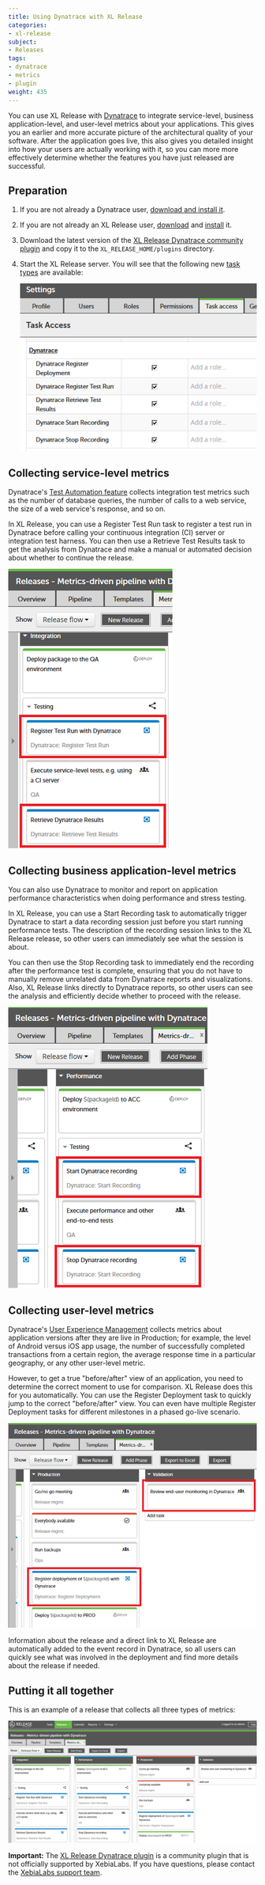 ```yaml
---
title: Using Dynatrace with XL Release
categories:
- xl-release
subject:
- Releases
tags:
- dynatrace
- metrics
- plugin
weight: 435
---
```


You can use XL Release with [Dynatrace](http://www.dynatrace.com/en/index.html) to integrate service-level, business application-level, and user-level metrics about your applications. This gives you an earlier and more accurate picture of the architectural quality of your software. After the application goes live, this also gives you detailed insight into how your users are actually working with it, so you can more more effectively determine whether the features you have just released are successful.

## Preparation

1. If you are not already a Dynatrace user, [download and install it](http://www.dynatrace.com/en/products/dynatrace-free-trial.html).
2. If you are not already an XL Release user, [download](https://xebialabs.com/products/xl-release/trial/) and [install](/xl-release/how-to/install-xl-release.html) it.
3. Download the latest version of the [XL Release Dynatrace community plugin](https://github.com/xebialabs-community/xlr-dynatrace-plugin) and copy it to the `XL_RELEASE_HOME/plugins` directory.
4. Start the XL Release server. You will see that the following new [task types](/xl-release/concept/types-of-tasks-in-xl-release.html) are available:

    ![Dynatrace tasks in XL Release](../images/dynatrace-xl-release/dynatrace-tasks.png)

## Collecting service-level metrics

Dynatrace's [Test Automation feature](https://community.dynatrace.com/community/display/DOCDT62/Test+Automation+Explained) collects integration test metrics such as the number of database queries, the number of calls to a web service, the size of a web service's response, and so on.

In XL Release, you can use a Register Test Run task to register a test run in Dynatrace before calling your continuous integration (CI) server or integration test harness. You can then use a Retrieve Test Results task to get the analysis from Dynatrace and make a manual or automated decision about whether to continue the release.

![Run tests and retrieve results](../images/dynatrace-xl-release/step-1-run-tests-and-retrieve-results.png)

## Collecting business application-level metrics

You can also use Dynatrace to monitor and report on application performance characteristics when doing performance and stress testing.

In XL Release, you can use a Start Recording task to automatically trigger Dynatrace to start a data recording session just before you start running performance tests. The description of the recording session links to the XL Release release, so other users can immediately see what the session is about.

You can then use the Stop Recording task to immediately end the recording after the performance test is complete, ensuring that you do not have to manually remove unrelated data from Dynatrace reports and visualizations. Also, XL Release links directly to Dynatrace reports, so other users can see the analysis and efficiently decide whether to proceed with the release.

![Start and stop recording](../images/dynatrace-xl-release/step-2-start-and-stop-recording.png)

## Collecting user-level metrics

Dynatrace's [User Experience Management](http://www.dynatrace.com/en/user-experience-management/) collects metrics about application versions after they are live in Production; for example, the level of Android versus iOS app usage, the number of successfully completed transactions from a certain region, the average response time in a particular geography, or any other user-level metric.

However, to get a true "before/after" view of an application, you need to determine the correct moment to use for comparison. XL Release does this for you automatically. You can use the Register Deployment task to quickly jump to the correct "before/after" view. You can even have multiple Register Deployment tasks for different milestones in a phased go-live scenario.

![Register deployment and review](../images/dynatrace-xl-release/step-3-register-deployment-and-review.png)

Information about the release and a direct link to XL Release are automatically added to the event record in Dynatrace, so all users can quickly see what was involved in the deployment and find more details about the release if needed.

## Putting it all together

This is an example of a release that collects all three types of metrics:

![Register deployment and review](../images/dynatrace-xl-release/metrics-driven-pipeline-with-dynatrace.png)

**Important:** The [XL Release Dynatrace plugin](https://github.com/xebialabs-community/xlr-dynatrace-plugin) is a community plugin that is not officially supported by XebiaLabs. If you have questions, please contact the [XebiaLabs support team](https://support.xebialabs.com).
